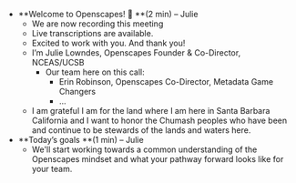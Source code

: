 * **Welcome to Openscapes! 👋 **(2 min) – Julie
    * We are now recording this meeting 
    * Live transcriptions are available.
    * Excited to work with you. And thank you!
    * I’m Julie Lowndes, Openscapes Founder & Co-Director, NCEAS/UCSB
        * Our team here on this call: 
            * Erin Robinson, Openscapes Co-Director, Metadata Game Changers
            * ...
    * I am grateful I am for the land where I am here in Santa Barbara California and I want to honor the Chumash peoples who have been and continue to be stewards of the lands and waters here.
* **Today’s goals **(1 min) – Julie
    * We'll start working towards a common understanding of the Openscapes mindset and what your pathway forward looks like for your team. 
